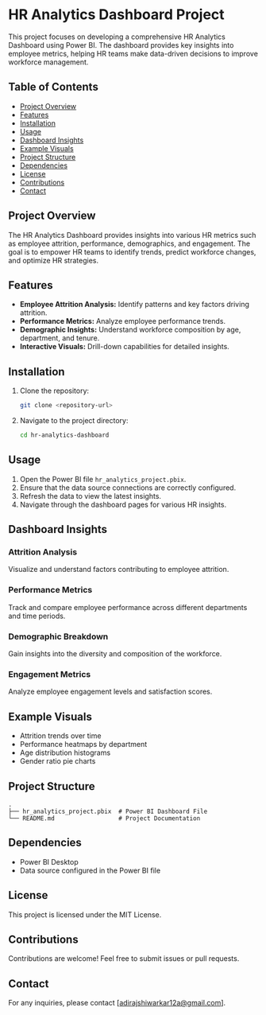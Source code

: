 # HR Analytics Dashboard Project

This project focuses on developing a comprehensive HR Analytics Dashboard using Power BI. The dashboard provides key insights into employee metrics, helping HR teams make data-driven decisions to improve workforce management.

## Table of Contents
- [Project Overview](#project-overview)
- [Features](#features)
- [Installation](#installation)
- [Usage](#usage)
- [Dashboard Insights](#dashboard-insights)
- [Example Visuals](#example-visuals)
- [Project Structure](#project-structure)
- [Dependencies](#dependencies)
- [License](#license)
- [Contributions](#contributions)
- [Contact](#contact)

## Project Overview
The HR Analytics Dashboard provides insights into various HR metrics such as employee attrition, performance, demographics, and engagement. The goal is to empower HR teams to identify trends, predict workforce changes, and optimize HR strategies.

## Features
- **Employee Attrition Analysis:** Identify patterns and key factors driving attrition.
- **Performance Metrics:** Analyze employee performance trends.
- **Demographic Insights:** Understand workforce composition by age, department, and tenure.
- **Interactive Visuals:** Drill-down capabilities for detailed insights.

## Installation
1. Clone the repository:
   ```bash
   git clone <repository-url>
   ```
2. Navigate to the project directory:
   ```bash
   cd hr-analytics-dashboard
   ```

## Usage
1. Open the Power BI file `hr_analytics_project.pbix`.
2. Ensure that the data source connections are correctly configured.
3. Refresh the data to view the latest insights.
4. Navigate through the dashboard pages for various HR insights.

## Dashboard Insights
### Attrition Analysis
Visualize and understand factors contributing to employee attrition.

### Performance Metrics
Track and compare employee performance across different departments and time periods.

### Demographic Breakdown
Gain insights into the diversity and composition of the workforce.

### Engagement Metrics
Analyze employee engagement levels and satisfaction scores.

## Example Visuals
- Attrition trends over time
- Performance heatmaps by department
- Age distribution histograms
- Gender ratio pie charts

## Project Structure
```
.
├── hr_analytics_project.pbix  # Power BI Dashboard File
└── README.md                  # Project Documentation
```

## Dependencies
- Power BI Desktop
- Data source configured in the Power BI file

## License
This project is licensed under the MIT License.

## Contributions
Contributions are welcome! Feel free to submit issues or pull requests.

## Contact
For any inquiries, please contact [adirajshiwarkar12a@gmail.com].

